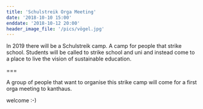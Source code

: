 ```yaml
---
title: 'Schulstreik Orga Meeting'
date: '2018-10-10 15:00'
enddate: '2018-10-12 20:00'
header_image_file: '/pics/vögel.jpg'
---
```


In 2019 there will be a Schulstreik camp. A camp for people that strike school.
Students will be called to strike school and uni and instead come to a place to live the vision of sustainable education.

===

A group of people that want to organise this strike camp will come for a first orga meeting to kanthaus.

welcome :-)